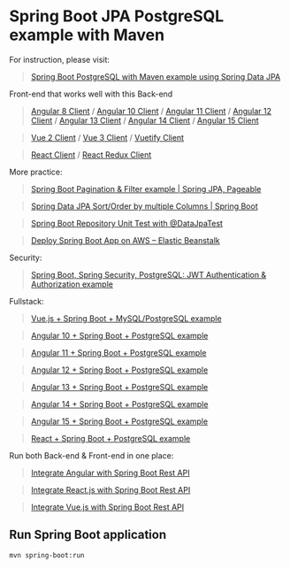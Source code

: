 # Spring Boot JPA PostgreSQL example with Maven

For instruction, please visit:
> [Spring Boot PostgreSQL with Maven example using Spring Data JPA](https://www.seifeddine.com/spring-boot-postgresql-example/)

Front-end that works well with this Back-end
> [Angular 8 Client](https://www.seifeddine.com/angular-crud-app/) / [Angular 10 Client](https://www.seifeddine.com/angular-10-crud-app/) / [Angular 11 Client](https://www.seifeddine.com/angular-11-crud-app/) / [Angular 12 Client](https://www.seifeddine.com/angular-12-crud-app/) / [Angular 13 Client](https://www.seifeddine.com/angular-13-crud-example/) / [Angular 14 Client](https://www.seifeddine.com/angular-14-crud-example/) / [Angular 15 Client](https://www.seifeddine.com/angular-15-crud-example/)

> [Vue 2 Client](https://www.seifeddine.com/vue-js-crud-app/) / [Vue 3 Client](https://www.seifeddine.com/vue-3-crud/) / [Vuetify Client](https://www.seifeddine.com/vuetify-data-table-example/)

> [React Client](https://www.seifeddine.com/react-crud-web-api/) / [React Redux Client](https://www.seifeddine.com/react-redux-crud-example/)

More practice:
> [Spring Boot Pagination & Filter example | Spring JPA, Pageable](https://www.seifeddine.com/spring-boot-pagination-filter-jpa-pageable/)

> [Spring Data JPA Sort/Order by multiple Columns | Spring Boot](https://www.seifeddine.com/spring-data-sort-multiple-columns/)

> [Spring Boot Repository Unit Test with @DataJpaTest](https://www.seifeddine.com/spring-boot-unit-test-jpa-repo-datajpatest/)

> [Deploy Spring Boot App on AWS – Elastic Beanstalk](https://www.seifeddine.com/deploy-spring-boot-aws-eb/)

Security:
> [Spring Boot, Spring Security, PostgreSQL: JWT Authentication & Authorization example](https://www.seifeddine.com/spring-boot-security-postgresql-jwt-authentication/)

Fullstack:
> [Vue.js + Spring Boot + MySQL/PostgreSQL example](https://www.seifeddine.com/spring-boot-vue-js-crud-example/)

> [Angular 10 + Spring Boot + PostgreSQL example](https://www.seifeddine.com/angular-10-spring-boot-postgresql/)

> [Angular 11 + Spring Boot + PostgreSQL example](https://www.seifeddine.com/angular-11-spring-boot-postgresql/)

> [Angular 12 + Spring Boot + PostgreSQL example](https://www.seifeddine.com/angular-12-spring-boot-postgresql/)

> [Angular 13 + Spring Boot + PostgreSQL example](https://www.seifeddine.com/spring-boot-angular-13-postgresql/)

> [Angular 14 + Spring Boot + PostgreSQL example](https://www.seifeddine.com/spring-boot-angular-14-postgresql/)

> [Angular 15 + Spring Boot + PostgreSQL example](https://www.seifeddine.com/spring-boot-angular-15-postgresql/)

> [React + Spring Boot + PostgreSQL example](https://www.seifeddine.com/spring-boot-react-postgresql/)

Run both Back-end & Front-end in one place:
> [Integrate Angular with Spring Boot Rest API](https://www.seifeddine.com/integrate-angular-spring-boot/)

> [Integrate React.js with Spring Boot Rest API](https://www.seifeddine.com/integrate-reactjs-spring-boot/)

> [Integrate Vue.js with Spring Boot Rest API](https://www.seifeddine.com/integrate-vue-spring-boot/)

## Run Spring Boot application
```
mvn spring-boot:run
```

